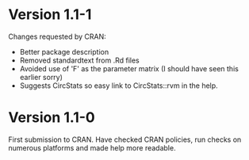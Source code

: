 # Version 1.1-1
Changes requested by CRAN:

+ Better package description
+ Removed standardtext from .Rd files
+ Avoided use of 'F' as the parameter matrix (I should have seen this earlier sorry)
+ Suggests CircStats so easy link to CircStats::rvm in the help.

# Version 1.1-0
First submission to CRAN. Have checked CRAN policies, run checks on numerous platforms and made help more readable.


